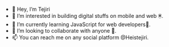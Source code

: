 - 👋 Hey, I’m Tejiri
- 👀 I’m interested in building digital stuffs on mobile and web 🖲️.
- 🌱 I’m currently learning JavaScript for web developers🚨.
- 💞️ I’m looking to collaborate with anyone 👾.
- 📫 You can reach me on any social platform @Heistejiri.


